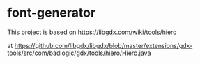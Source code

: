 # font-generator

This project is based on https://libgdx.com/wiki/tools/hiero

at https://github.com/libgdx/libgdx/blob/master/extensions/gdx-tools/src/com/badlogic/gdx/tools/hiero/Hiero.java